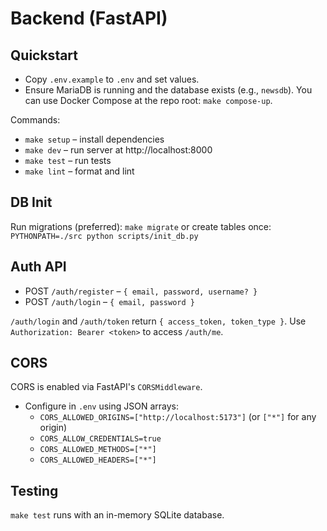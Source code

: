 # Backend (FastAPI)

## Quickstart

- Copy `.env.example` to `.env` and set values.
- Ensure MariaDB is running and the database exists (e.g., `newsdb`). You can use Docker Compose at the repo root: `make compose-up`.

Commands:
- `make setup` – install dependencies
- `make dev` – run server at http://localhost:8000
- `make test` – run tests
- `make lint` – format and lint

## DB Init

Run migrations (preferred): `make migrate`
or create tables once: `PYTHONPATH=./src python scripts/init_db.py`

## Auth API

- POST `/auth/register` – `{ email, password, username? }`
- POST `/auth/login` – `{ email, password }`

`/auth/login` and `/auth/token` return `{ access_token, token_type }`. Use `Authorization: Bearer <token>` to access `/auth/me`.

## CORS

CORS is enabled via FastAPI's `CORSMiddleware`.
- Configure in `.env` using JSON arrays:
  - `CORS_ALLOWED_ORIGINS=["http://localhost:5173"]` (or `["*"]` for any origin)
  - `CORS_ALLOW_CREDENTIALS=true`
  - `CORS_ALLOWED_METHODS=["*"]`
  - `CORS_ALLOWED_HEADERS=["*"]`

## Testing

`make test` runs with an in-memory SQLite database.
